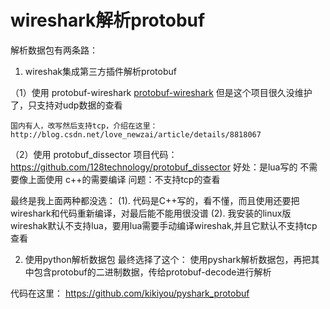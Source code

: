 # wireshark解析protobuf

解析数据包有两条路：
1. wireshak集成第三方插件解析protobuf

（1）使用 protobuf-wireshark
    [protobuf-wireshark](https://github.com/chrisdew/protobuf-wireshark)
    但是这个项目很久没维护了，只支持对udp数据的查看
    
    国内有人，改写然后支持tcp，介绍在这里：
    http://blog.csdn.net/love_newzai/article/details/8818067

 （2）使用 protobuf_dissector
    项目代码： https://github.com/128technology/protobuf_dissector
    好处：是lua写的 不需要像上面使用 c++的需要编译
    问题：不支持tcp的查看

最终是我上面两种都没选：
(1). 代码是C++写的，看不懂，而且使用还要把wireshark和代码重新编译，对最后能不能用很没谱
(2). 我安装的linux版wireshak默认不支持lua，要用lua需要手动编译wireshak,并且它默认不支持tcp查看

2. 使用python解析数据包
最终选择了这个：
使用pyshark解析数据包，再把其中包含protobuf的二进制数据，传给protobuf-decode进行解析


代码在这里：
https://github.com/kikiyou/pyshark_protobuf
